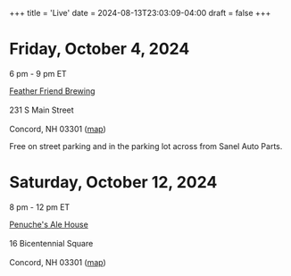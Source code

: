+++
title = 'Live'
date = 2024-08-13T23:03:09-04:00
draft = false
+++

# Friday, October 4, 2024

6 pm - 9 pm ET

[Feather Friend Brewing](https://www.featheredfriendbrewing.com/)<br>\
231 S Main Street<br>\
Concord, NH 03301 ([map](https://maps.app.goo.gl/iuiuJ6vZs8uNxucM7))

Free on street parking and in the parking lot across from Sanel Auto Parts.

# Saturday, October 12, 2024

8 pm - 12 pm ET

[Penuche's Ale House](https://www.facebook.com/penuches.concord/)<br>\
16 Bicentennial Square<br>\
Concord, NH 03301 ([map](https://maps.app.goo.gl/xidvocii6ZSaLoY59))

